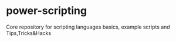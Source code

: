 # power-scripting
Core repository for scripting languages basics, example scripts and Tips,Tricks&amp;Hacks
